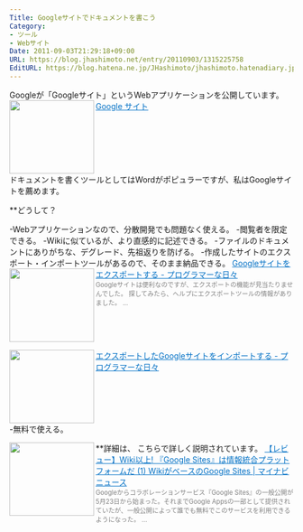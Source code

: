 ```yaml
---
Title: Googleサイトでドキュメントを書こう
Category:
- ツール
- Webサイト
Date: 2011-09-03T21:29:18+09:00
URL: https://blog.jhashimoto.net/entry/20110903/1315225758
EditURL: https://blog.hatena.ne.jp/JHashimoto/jhashimoto.hatenadiary.jp/atom/entry/12921228815717257325
---
```


Googleが「Googleサイト」というWebアプリケーションを公開しています。
<a href="https://sites.google.com/" target="_blank"><img class="alignleft" align="left" border="0" src="http://capture.heartrails.com/150x130/shadow?https://sites.google.com/" alt="" width="150" height="130" /></a><a style="color:#0070C5;" href="https://sites.google.com/" target="_blank">Google サイト</a><a href="http://b.hatena.ne.jp/entry/https://sites.google.com/" target="_blank"><img border="0" src="http://b.hatena.ne.jp/entry/image/https://sites.google.com/" alt="" /></a><br><span style="color: #808080;font-size: 80%;"></span><br style="clear:both;" />
ドキュメントを書くツールとしてはWordがポピュラーですが、私はGoogleサイトを薦めます。

**どうして？

-Webアプリケーションなので、分散開発でも問題なく使える。
-閲覧者を限定できる。
-Wikiに似ているが、より直感的に記述できる。
-ファイルのドキュメントにありがちな、デグレード、先祖返りを防げる。
-作成したサイトのエクスポート・インポートツールがあるので、そのまま納品できる。
<a href="http://d.hatena.ne.jp/JHashimoto/20110418/1303773764" target="_blank" rel="nofollow"><img class="alignleft" align="left" border="0" src="http://capture.heartrails.com/150x130/shadow?http://d.hatena.ne.jp/JHashimoto/20110418/1303773764" alt="" width="150" height="130" /></a><a style="color:#0070C5;" href="http://d.hatena.ne.jp/JHashimoto/20110418/1303773764" target="_blank" rel="nofollow">Googleサイトをエクスポートする - プログラマーな日々</a><a href="http://b.hatena.ne.jp/entry/http://d.hatena.ne.jp/JHashimoto/20110418/1303773764" target="_blank"><img border="0" src="http://b.hatena.ne.jp/entry/image/http://d.hatena.ne.jp/JHashimoto/20110418/1303773764" alt="" /></a><br><span style="color: #808080;font-size: 80%;">Googleサイトは便利なのですが、エクスポートの機能が見当たりませんでした。  探してみたら、ヘルプにエクスポートツールの情報がありました。 ...</span><br style="clear:both;" />

<a href="http://d.hatena.ne.jp/JHashimoto/20110505/1305677810" target="_blank" rel="nofollow"><img class="alignleft" align="left" border="0" src="http://capture.heartrails.com/150x130/shadow?http://d.hatena.ne.jp/JHashimoto/20110505/1305677810" alt="" width="150" height="130" /></a><a style="color:#0070C5;" href="http://d.hatena.ne.jp/JHashimoto/20110505/1305677810" target="_blank" rel="nofollow">エクスポートしたGoogleサイトをインポートする - プログラマーな日々</a><a href="http://b.hatena.ne.jp/entry/http://d.hatena.ne.jp/JHashimoto/20110505/1305677810" target="_blank"><img border="0" src="http://b.hatena.ne.jp/entry/image/http://d.hatena.ne.jp/JHashimoto/20110505/1305677810" alt="" /></a><br style="clear:both;" />
-無料で使える。

**詳細は、
こちらで詳しく説明されています。
<a href="http://news.mynavi.jp/articles/2008/06/06/googlesites/index.html" target="_blank"><img class="alignleft" align="left" border="0" src="http://capture.heartrails.com/150x130/shadow?http://news.mynavi.jp/articles/2008/06/06/googlesites/index.html" alt="" width="150" height="130" /></a><a style="color:#0070C5;" href="http://news.mynavi.jp/articles/2008/06/06/googlesites/index.html" target="_blank">【レビュー】Wiki以上! 『Google Sites』は情報統合プラットフォームだ (1) WikiがベースのGoogle Sites | マイナビニュース</a><a href="http://b.hatena.ne.jp/entry/http://news.mynavi.jp/articles/2008/06/06/googlesites/index.html" target="_blank"><img border="0" src="http://b.hatena.ne.jp/entry/image/http://news.mynavi.jp/articles/2008/06/06/googlesites/index.html" alt="" /></a><br><span style="color: #808080;font-size: 80%;">Googleからコラボレーションサービス『Google Sites』の一般公開が5月23日から始まった。それまでGoogle Appsの一部として提供されていたが、一般公開によって誰でも無料でこのサービスを利用できるようになった。 ...</span><br style="clear:both;" />
